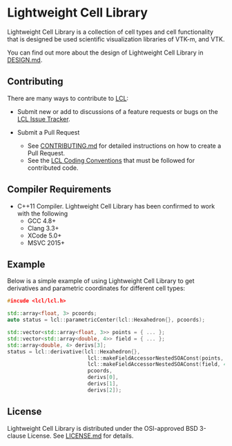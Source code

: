# Lightweight Cell Library #

Lightweight Cell Library is a collection of cell types and cell functionality
that is designed be used scientific visualization libraries of
VTK-m, and VTK.

You can find out more about the design of Lightweight Cell Library in [DESIGN.md].

## Contributing ##

There are many ways to contribute to [LCL]:

  + Submit new or add to discussions of a feature requests or bugs on the
    [LCL Issue Tracker].

  + Submit a Pull Request
      + See [CONTRIBUTING.md] for detailed instructions on how to create a
        Pull Request.
      + See the [LCL Coding Conventions] that must be followed for
        contributed code.

## Compiler Requirements ##

  + C++11 Compiler. Lightweight Cell Library has been confirmed to work with
    the following
      + GCC 4.8+
      + Clang 3.3+
      + XCode 5.0+
      + MSVC 2015+

## Example ##

Below is a simple example of using Lightweight Cell Library to get derivatives
and parametric coordinates for different cell types:

```cpp
#incude <lcl/lcl.h>

std::array<float, 3> pcoords;
auto status = lcl::parametricCenter(lcl::Hexahedron{}, pcoords);

std::vector<std::array<float, 3>> points = { ... };
std::vector<std::array<double, 4>> field = { ... };
std::array<double, 4> derivs[3];
status = lcl::derivative(lcl::Hexahedron{},
                          lcl::makeFieldAccessorNestedSOAConst(points, 3),
                          lcl::makeFieldAccessorNestedSOAConst(field, 4),
                          pcoords,
                          derivs[0],
                          derivs[1],
                          derivs[2]);
```

## License ##

Lightweight Cell Library is distributed under the OSI-approved BSD 3-clause
License. See [LICENSE.md] for details.


[LCL]:                                       https://gitlab.kitware.com/vtk/lcl/
[LCL Issue Tracker]:                   https://gitlab.kitware.com/vtk/lcl/issues

[CONTRIBUTING.md]:          CONTRIBUTING.md
[DESIGN.md]:                docs/Design.md
[LICENSE.md]:               LICENSE.md
[LCL Coding Conventions]: docs/CodingConventions.md
